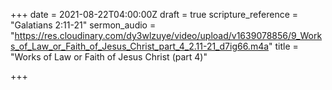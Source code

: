 +++
date = 2021-08-22T04:00:00Z
draft = true
scripture_reference = "Galatians 2:11-21"
sermon_audio = "https://res.cloudinary.com/dy3wlzuye/video/upload/v1639078856/9_Works_of_Law_or_Faith_of_Jesus_Christ_part_4_2.11-21_d7ig66.m4a"
title = "Works of Law or Faith of Jesus Christ (part 4)"

+++
